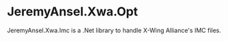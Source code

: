 # JeremyAnsel.Xwa.Opt

JeremyAnsel.Xwa.Imc is a .Net library to handle X-Wing Alliance's IMC files.
